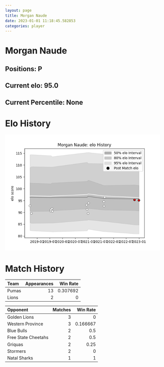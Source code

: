 ```yaml
---  
layout: page  
title: Morgan Naude  
date: 2023-01-01 11:18:45.582853  
categories: player  
---
```

# Morgan Naude

## Positions: P

## Current elo: 95.0

## Current Percentile: None

# Elo History


![elo history](history_MorganNaude.png)
# Match History


| Team   |   Appearances |   Win Rate |
|:-------|--------------:|-----------:|
| Pumas  |            13 |   0.307692 |
| Lions  |             2 |   0        |

| Opponent            |   Matches |   Win Rate |
|:--------------------|----------:|-----------:|
| Golden Lions        |         3 |   0        |
| Western Province    |         3 |   0.166667 |
| Blue Bulls          |         2 |   0.5      |
| Free State Cheetahs |         2 |   0.5      |
| Griquas             |         2 |   0.25     |
| Stormers            |         2 |   0        |
| Natal Sharks        |         1 |   1        |